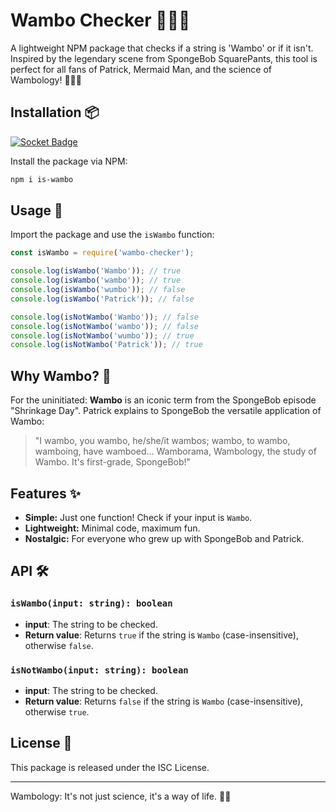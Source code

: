 # Wambo Checker 🕵️‍♀️🧽

A lightweight NPM package that checks if a string is 'Wambo' or if it isn't. Inspired by the legendary scene from SpongeBob SquarePants, this tool is perfect for all fans of Patrick, Mermaid Man, and the science of Wambology! 🐚🦸‍♂️

## Installation 📦

[![Socket Badge](https://socket.dev/api/badge/npm/package/is-wambo/1.0.8)](https://socket.dev/npm/package/is-wambo/overview/1.0.8)

Install the package via NPM:

```bash
npm i is-wambo
```

## Usage 🚀

Import the package and use the `isWambo` function:

```javascript
const isWambo = require('wambo-checker');

console.log(isWambo('Wambo')); // true
console.log(isWambo('wambo')); // true
console.log(isWambo('wumbo')); // false
console.log(isWambo('Patrick')); // false

console.log(isNotWambo('Wambo')); // false
console.log(isNotWambo('wambo')); // false
console.log(isNotWambo('wumbo')); // true
console.log(isNotWambo('Patrick')); // true
```

## Why Wambo? 🤔

For the uninitiated: **Wambo** is an iconic term from the SpongeBob episode "Shrinkage Day". Patrick explains to SpongeBob the versatile application of Wambo:

> "I wambo, you wambo, he/she/it wambos; wambo, to wambo, wamboing, have wamboed... Wamborama, Wambology, the study of Wambo. It's first-grade, SpongeBob!"

## Features ✨

- **Simple:** Just one function! Check if your input is `Wambo`.
- **Lightweight:** Minimal code, maximum fun.
- **Nostalgic:** For everyone who grew up with SpongeBob and Patrick.

## API 🛠️

### `isWambo(input: string): boolean`

- **input**: The string to be checked.
- **Return value**: Returns `true` if the string is `Wambo` (case-insensitive), otherwise `false`.

### `isNotWambo(input: string): boolean`

- **input**: The string to be checked.
- **Return value**: Returns `false` if the string is `Wambo` (case-insensitive), otherwise `true`.

## License 📄

This package is released under the ISC License.

---

Wambology: It's not just science, it's a way of life. 🌈🚀

